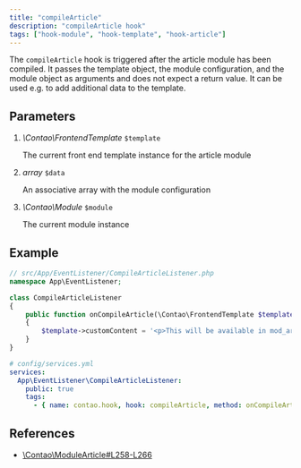 ```yaml
---
title: "compileArticle"
description: "compileArticle hook"
tags: ["hook-module", "hook-template", "hook-article"]
---
```


The `compileArticle` hook is triggered after the article module has been compiled. 
It passes the template object, the module configuration, and the module object as 
arguments and does not expect a return value. It can be used e.g. to add additional 
data to the template.


## Parameters

1. *\Contao\FrontendTemplate* `$template`

    The current front end template instance for the article module

2. *array* `$data`

    An associative array with the module configuration

3. *\Contao\Module* `$module`

    The current module instance


## Example

```php
// src/App/EventListener/CompileArticleListener.php
namespace App\EventListener;

class CompileArticleListener
{
    public function onCompileArticle(\Contao\FrontendTemplate $template, array $data, \Contao\Module $module): string
    {
        $template->customContent = '<p>This will be available in mod_article.html5 via $this->customContent</p>';
    }
}
```

```yml
# config/services.yml
services:
  App\EventListener\CompileArticleListener:
    public: true
    tags:
      - { name: contao.hook, hook: compileArticle, method: onCompileArticle }
```


## References

* [\Contao\ModuleArticle#L258-L266](https://github.com/contao/contao/blob/4.7.6/core-bundle/src/Resources/contao/modules/ModuleArticle.php#L258-L266)
